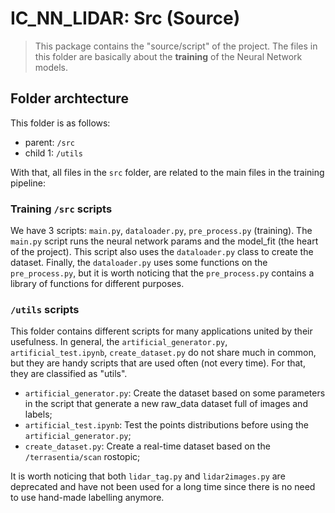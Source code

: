 # IC_NN_LIDAR: Src (Source)

> This package contains the "source/script" of the project. The files in this folder are basically about the **training** of the Neural Network models. 

## Folder archtecture

This folder is as follows:
* parent: `/src`
* child 1: `/utils`

With that, all files in the `src` folder, are related to the main files in the training pipeline:

### Training `/src` scripts

We have 3 scripts: `main.py`, `dataloader.py`, `pre_process.py` (training).
The `main.py` script runs the neural network params and the model_fit (the heart of the project). This script also uses the 
`dataloader.py` class to create the dataset. Finally, the `dataloader.py` uses some functions on the `pre_process.py`, but it is worth noticing that the `pre_process.py` contains a library of functions for different purposes.


### `/utils` scripts

This folder contains different scripts for many applications united by their usefulness. In general, the `artificial_generator.py`, `artificial_test.ipynb`, `create_dataset.py` do not share much in common, but they are handy scripts that are used often (not every time). For that, they are classified as "utils".

* `artificial_generator.py`: Create the dataset based on some parameters in the script that generate a new raw_data dataset full of images and labels;
* `artificial_test.ipynb`: Test the points distributions before using the `artificial_generator.py`;
* `create_dataset.py`: Create a real-time dataset based on the `/terrasentia/scan` rostopic;

It is worth noticing that both `lidar_tag.py` and `lidar2images.py` are deprecated and have not been used for a long time since there is no need to use hand-made labelling anymore.
